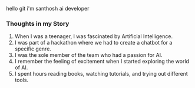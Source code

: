 hello git
i'm santhosh
     ai developer

### Thoughts in my Story

1. When I was a teenager, I was fascinated by Artificial Intelligence.
2. I was part of a hackathon where we had to create a chatbot for a specific genre.
3. I was the sole member of the team who had a passion for AI.
4. I remember the feeling of excitement when I started exploring the world of AI.
5. I spent hours reading books, watching tutorials, and trying out different tools.

